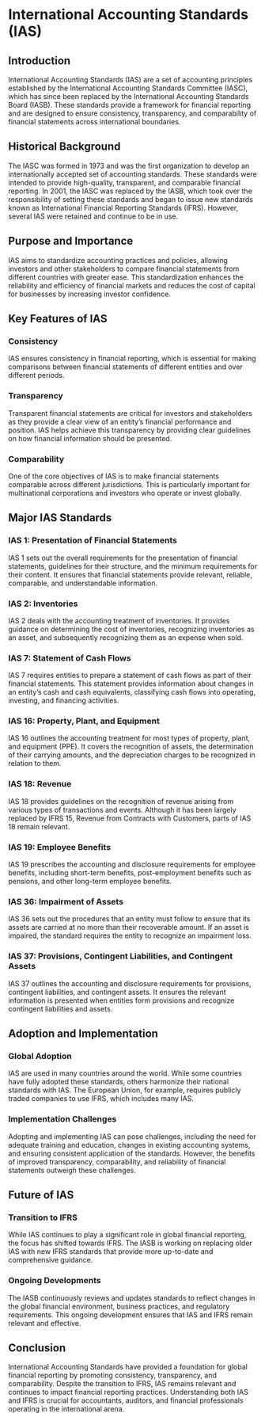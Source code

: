 # International Accounting Standards (IAS)

## Introduction

International Accounting Standards (IAS) are a set of accounting principles established by the International Accounting Standards Committee (IASC), which has since been replaced by the International Accounting Standards Board (IASB). These standards provide a framework for financial reporting and are designed to ensure consistency, transparency, and comparability of financial statements across international boundaries.

## Historical Background

The IASC was formed in 1973 and was the first organization to develop an internationally accepted set of accounting standards. These standards were intended to provide high-quality, transparent, and comparable financial reporting. In 2001, the IASC was replaced by the IASB, which took over the responsibility of setting these standards and began to issue new standards known as International Financial Reporting Standards (IFRS). However, several IAS were retained and continue to be in use.

## Purpose and Importance

IAS aims to standardize accounting practices and policies, allowing investors and other stakeholders to compare financial statements from different countries with greater ease. This standardization enhances the reliability and efficiency of financial markets and reduces the cost of capital for businesses by increasing investor confidence.

## Key Features of IAS

### Consistency

IAS ensures consistency in financial reporting, which is essential for making comparisons between financial statements of different entities and over different periods.

### Transparency

Transparent financial statements are critical for investors and stakeholders as they provide a clear view of an entity’s financial performance and position. IAS helps achieve this transparency by providing clear guidelines on how financial information should be presented.

### Comparability

One of the core objectives of IAS is to make financial statements comparable across different jurisdictions. This is particularly important for multinational corporations and investors who operate or invest globally.

## Major IAS Standards

### IAS 1: Presentation of Financial Statements

IAS 1 sets out the overall requirements for the presentation of financial statements, guidelines for their structure, and the minimum requirements for their content. It ensures that financial statements provide relevant, reliable, comparable, and understandable information.

### IAS 2: Inventories

IAS 2 deals with the accounting treatment of inventories. It provides guidance on determining the cost of inventories, recognizing inventories as an asset, and subsequently recognizing them as an expense when sold.

### IAS 7: Statement of Cash Flows

IAS 7 requires entities to prepare a statement of cash flows as part of their financial statements. This statement provides information about changes in an entity’s cash and cash equivalents, classifying cash flows into operating, investing, and financing activities.

### IAS 16: Property, Plant, and Equipment

IAS 16 outlines the accounting treatment for most types of property, plant, and equipment (PPE). It covers the recognition of assets, the determination of their carrying amounts, and the depreciation charges to be recognized in relation to them.

### IAS 18: Revenue

IAS 18 provides guidelines on the recognition of revenue arising from various types of transactions and events. Although it has been largely replaced by IFRS 15, Revenue from Contracts with Customers, parts of IAS 18 remain relevant.

### IAS 19: Employee Benefits

IAS 19 prescribes the accounting and disclosure requirements for employee benefits, including short-term benefits, post-employment benefits such as pensions, and other long-term employee benefits.

### IAS 36: Impairment of Assets

IAS 36 sets out the procedures that an entity must follow to ensure that its assets are carried at no more than their recoverable amount. If an asset is impaired, the standard requires the entity to recognize an impairment loss.

### IAS 37: Provisions, Contingent Liabilities, and Contingent Assets

IAS 37 outlines the accounting and disclosure requirements for provisions, contingent liabilities, and contingent assets. It ensures the relevant information is presented when entities form provisions and recognize contingent liabilities and assets.

## Adoption and Implementation

### Global Adoption

IAS are used in many countries around the world. While some countries have fully adopted these standards, others harmonize their national standards with IAS. The European Union, for example, requires publicly traded companies to use IFRS, which includes many IAS.

### Implementation Challenges

Adopting and implementing IAS can pose challenges, including the need for adequate training and education, changes in existing accounting systems, and ensuring consistent application of the standards. However, the benefits of improved transparency, comparability, and reliability of financial statements outweigh these challenges.

## Future of IAS

### Transition to IFRS

While IAS continues to play a significant role in global financial reporting, the focus has shifted towards IFRS. The IASB is working on replacing older IAS with new IFRS standards that provide more up-to-date and comprehensive guidance.

### Ongoing Developments

The IASB continuously reviews and updates standards to reflect changes in the global financial environment, business practices, and regulatory requirements. This ongoing development ensures that IAS and IFRS remain relevant and effective.

## Conclusion

International Accounting Standards have provided a foundation for global financial reporting by promoting consistency, transparency, and comparability. Despite the transition to IFRS, IAS remains relevant and continues to impact financial reporting practices. Understanding both IAS and IFRS is crucial for accountants, auditors, and financial professionals operating in the international arena.